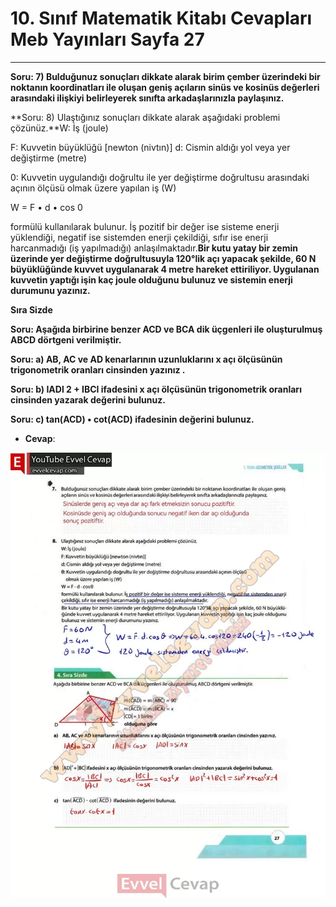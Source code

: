 # 10. Sınıf Matematik Kitabı Cevapları Meb Yayınları Sayfa 27

---

**Soru: 7) Bulduğunuz sonuçları dikkate alarak birim çember üzerindeki bir noktanın koordinatları ile oluşan geniş açıların sinüs ve kosinüs değerleri arasındaki ilişkiyi belirleyerek sınıfta arkadaşlarınızla paylaşınız.**

**Soru: 8) Ulaştığınız sonuçları dikkate alarak aşağıdaki problemi çözünüz.**W: İş (joule)

 F: Kuvvetin büyüklüğü [newton (nivtın)] d: Cismin aldığı yol veya yer değiştirme (metre)

 0: Kuvvetin uygulandığı doğrultu ile yer değiştirme doğrultusu arasındaki açının ölçüsü olmak üzere yapılan iş (W)

 W = F • d • cos 0

 formülü kullanılarak bulunur. İş pozitif bir değer ise sisteme enerji yüklendiği, negatif ise sistemden enerji çekildiği, sıfır ise enerji harcanmadığı (iş yapılmadığı) anlaşılmaktadır.**Bir kutu yatay bir zemin üzerinde yer değiştirme doğrultusuyla 120°lik açı yapacak şekilde, 60 N büyüklüğünde kuvvet uygulanarak 4 metre hareket ettiriliyor. Uygulanan kuvvetin yaptığı işin kaç joule olduğunu bulunuz ve sistemin enerji durumunu yazınız.**

**Sıra Sizde**

**Soru: Aşağıda birbirine benzer ACD ve BCA dik üçgenleri ile oluşturulmuş ABCD dörtgeni verilmiştir.**

**Soru: a) AB, AC ve AD kenarlarının uzunluklarını x açı ölçüsünün trigonometrik oranları cinsinden yazınız .**

**Soru: b) IADl 2 + IBCI ifadesini x açı ölçüsünün trigonometrik oranları cinsinden yazarak değerini bulunuz.**

**Soru: c) tan(ACD) • cot(ACD) ifadesinin değerini bulunuz.**

-   **Cevap**:

![Image 1](./image_1.webp)